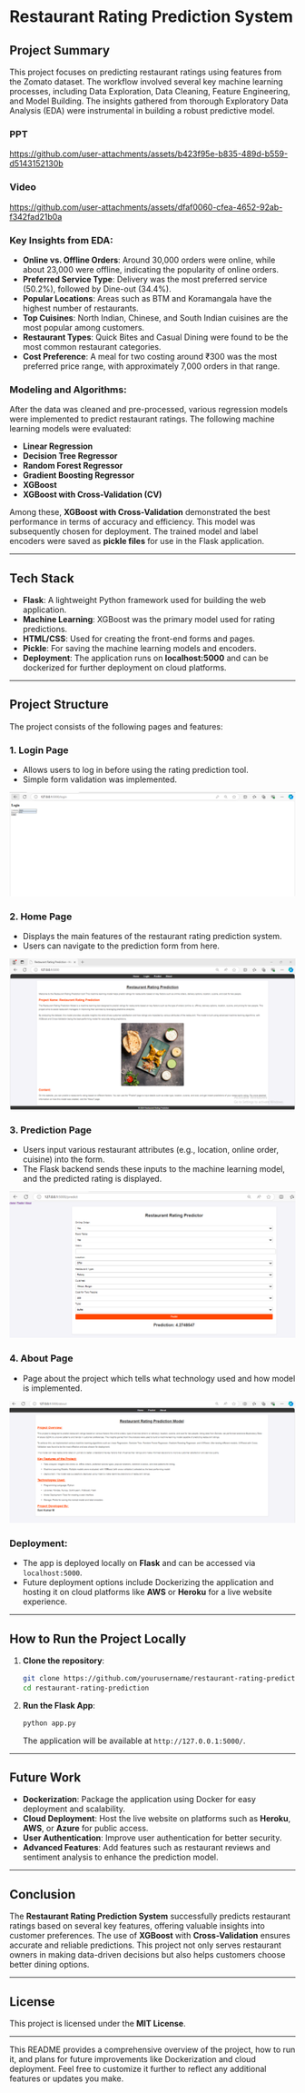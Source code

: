# **Restaurant Rating Prediction System**

## **Project Summary**

This project focuses on predicting restaurant ratings using features from the Zomato dataset. The workflow involved several key machine learning processes, including Data Exploration, Data Cleaning, Feature Engineering, and Model Building. The insights gathered from thorough Exploratory Data Analysis (EDA) were instrumental in building a robust predictive model.

### PPT 

https://github.com/user-attachments/assets/b423f95e-b835-489d-b559-d5143152130b

### Video 

https://github.com/user-attachments/assets/dfaf0060-cfea-4652-92ab-f342fad21b0a

### **Key Insights from EDA**:
- **Online vs. Offline Orders**: Around 30,000 orders were online, while about 23,000 were offline, indicating the popularity of online orders.
- **Preferred Service Type**: Delivery was the most preferred service (50.2%), followed by Dine-out (34.4%).
- **Popular Locations**: Areas such as BTM and Koramangala have the highest number of restaurants.
- **Top Cuisines**: North Indian, Chinese, and South Indian cuisines are the most popular among customers.
- **Restaurant Types**: Quick Bites and Casual Dining were found to be the most common restaurant categories.
- **Cost Preference**: A meal for two costing around ₹300 was the most preferred price range, with approximately 7,000 orders in that range.

### **Modeling and Algorithms**:
After the data was cleaned and pre-processed, various regression models were implemented to predict restaurant ratings. The following machine learning models were evaluated:
- **Linear Regression**
- **Decision Tree Regressor**
- **Random Forest Regressor**
- **Gradient Boosting Regressor**
- **XGBoost**
- **XGBoost with Cross-Validation (CV)**

Among these, **XGBoost with Cross-Validation** demonstrated the best performance in terms of accuracy and efficiency. This model was subsequently chosen for deployment. The trained model and label encoders were saved as **pickle files** for use in the Flask application.

---

## **Tech Stack**

- **Flask**: A lightweight Python framework used for building the web application.
- **Machine Learning**: XGBoost was the primary model used for rating predictions.
- **HTML/CSS**: Used for creating the front-end forms and pages.
- **Pickle**: For saving the machine learning models and encoders.
- **Deployment**: The application runs on **localhost:5000** and can be dockerized for further deployment on cloud platforms.

---

## **Project Structure**

The project consists of the following pages and features:

### **1. Login Page**
- Allows users to log in before using the rating prediction tool.
- Simple form validation was implemented.

![Alt text](https://github.com/raviatkumar/Restaurant_Rating_Prediction/blob/main/output/image3.PNG?raw=true)

### **2. Home Page**
- Displays the main features of the restaurant rating prediction system.
- Users can navigate to the prediction form from here.

![Alt text](https://raw.githubusercontent.com/raviatkumar/Restaurant_Rating_Prediction/refs/heads/main/output/image1.PNG)

### **3. Prediction Page**
- Users input various restaurant attributes (e.g., location, online order, cuisine) into the form.
- The Flask backend sends these inputs to the machine learning model, and the predicted rating is displayed.

![Alt text](https://raw.githubusercontent.com/raviatkumar/Restaurant_Rating_Prediction/refs/heads/main/output/image4.PNG)

### **4. About Page**
- Page about the project which tells what technology used and how model is implemented.

![Alt text](https://raw.githubusercontent.com/raviatkumar/Restaurant_Rating_Prediction/refs/heads/main/output/image2.PNG)
 
### **Deployment**:
- The app is deployed locally on **Flask** and can be accessed via `localhost:5000`.
- Future deployment options include Dockerizing the application and hosting it on cloud platforms like **AWS** or **Heroku** for a live website experience.

---

## **How to Run the Project Locally**

1. **Clone the repository**:
   ```bash
   git clone https://github.com/yourusername/restaurant-rating-prediction.git
   cd restaurant-rating-prediction
   ```
2. **Run the Flask App**:
   ```bash
   python app.py
   ```
   The application will be available at `http://127.0.0.1:5000/`.

---

## **Future Work**

- **Dockerization**: Package the application using Docker for easy deployment and scalability.
- **Cloud Deployment**: Host the live website on platforms such as **Heroku**, **AWS**, or **Azure** for public access.
- **User Authentication**: Improve user authentication for better security.
- **Advanced Features**: Add features such as restaurant reviews and sentiment analysis to enhance the prediction model.

---

## **Conclusion**

The **Restaurant Rating Prediction System** successfully predicts restaurant ratings based on several key features, offering valuable insights into customer preferences. The use of **XGBoost** with **Cross-Validation** ensures accurate and reliable predictions. This project not only serves restaurant owners in making data-driven decisions but also helps customers choose better dining options.

---

## **License**

This project is licensed under the **MIT License**.

---

This README provides a comprehensive overview of the project, how to run it, and plans for future improvements like Dockerization and cloud deployment. Feel free to customize it further to reflect any additional features or updates you make.
